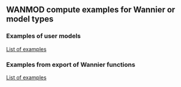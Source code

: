 
## WANMOD compute examples for Wannier or model types

### Examples of user models

[List of examples](models/README.md)

### Examples from export of Wannier functions

[List of examples](Wannier/README.md)

